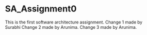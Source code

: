 # SA_Assignment0
This is the first software architecture assignment.
Change 1 made by Surabhi
Change 2 made by Arunima.
Change 3 made by Arunima.
